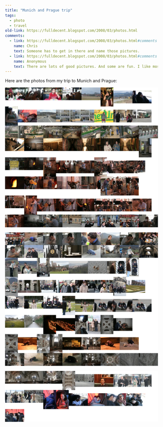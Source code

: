 ```yaml
---
title: "Munich and Prague trip"
tags: 
  - photo
  - travel
old-link: https://fulldecent.blogspot.com/2008/03/photos.html
comments:
  - link: https://fulldecent.blogspot.com/2008/03/photos.html#comments
    name: Chris
    text: Someone has to get in there and name those pictures.
  - link: https://fulldecent.blogspot.com/2008/03/photos.html#comments
    name: Anonymous
    text: There are lots of good pictures. And some are fun. I like most of them.
---
```


Here are the photos from my trip to Munich and Prague:

![Munich and Prague](/assets/images/2008-03-15-eurotrip-2008.webp)

![Munich and Prague](/assets/images/2008-03-15-eurotrip-2008-2.webp)

![Munich and Prague](/assets/images/2008-03-15-eurotrip-2008-3.webp)
